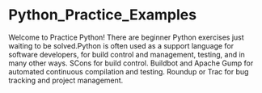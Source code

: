 # Python_Practice_Examples

Welcome to Practice Python! There are beginner Python exercises just waiting to be solved.Python is often used as a support language for software developers, for build control and management, testing, and in many other ways. SCons for build control. Buildbot and Apache Gump for automated continuous compilation and testing. Roundup or Trac for bug tracking and project management.
